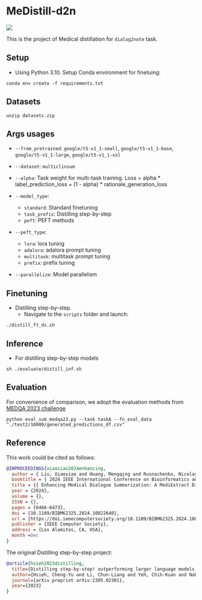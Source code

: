 # MeDistill-d2n
![](https://img.shields.io/badge/Python-3.10-brightgreen.svg)


This is the project of Medical distillation for `dialog2note` task.

## Setup
- Using Python 3.10. Setup Conda environment for finetuing:
```
conda env create -f requirements.txt
```

## Datasets
```
unzip datasets.zip
``` 

## Args usages
- `--from_pretrained`: `google/t5-v1_1-small`, `google/t5-v1_1-base`, `google/t5-v1_1-large`, `google/t5-v1_1-xxl`
- `--dataset`: `multiclinsum`

- `--alpha`: Task weight for multi-task training. Loss = alpha * label_prediction_loss + (1 - alpha) * rationale_generation_loss
- `--model_type`:
  - `standard`: Standard finetuning 
  - `task_prefix`: Distilling step-by-step
  - `peft`: PEFT methods
- `--peft_type`: 
    - `lora`: lora tuning 
    - `adalora`: adalora prompt tuning 
    - `multitask`: multitask prompt tuning  
    - `prefix`: prefix tuning 
- `--parallelize`: Model parallelism


## Finetuning

- Distilling step-by-step. 
  - Navigate to the `scripts` folder and launch:
```
./distill_ft_ds.sh
```


## Inference

- For distilling step-by-step models
```
sh ./evaluate/distill_inf.sh
```

## Evaluation

For convenience of comparison, we adopt the evaluation methods from [MEDQA 2023 challenge](https://github.com/abachaa/MEDIQA-Chat-2023)
```
python eval_sum_medqa23.py --task taskA --fn_eval_data "./test2/10000/generated_predictions_df.csv"
```
## Reference

This work could be cited as follows:
```bibtex
@INPROCEEDINGS{xiaoxiao2024enhancing,
  author = { Liu, Xiaoxiao and Huang, Mengqing and Rusnachenko, Nicolay and Ive, Julia and Chang, Jian and Zhang, Jian Jun },
  booktitle = { 2024 IEEE International Conference on Bioinformatics and Biomedicine (BIBM) },
  title = {{ Enhancing Medical Dialogue Summarization: A MediExtract Distillation Framework }},
  year = {2024},
  volume = {},
  ISSN = {},
  pages = {6466-6473},
  doi = {10.1109/BIBM62325.2024.10822640},
  url = {https://doi.ieeecomputersociety.org/10.1109/BIBM62325.2024.10822640},
  publisher = {IEEE Computer Society},
  address = {Los Alamitos, CA, USA},
  month =Dec
}
```

The original Distilling step-by-step project:
```bibtex
@article{hsieh2023distilling,
  title={Distilling step-by-step! outperforming larger language models with less training data and smaller model sizes},
  author={Hsieh, Cheng-Yu and Li, Chun-Liang and Yeh, Chih-Kuan and Nakhost, Hootan and Fujii, Yasuhisa and Ratner, Alexander and Krishna, Ranjay and Lee, Chen-Yu and Pfister, Tomas},
  journal={arXiv preprint arXiv:2305.02301},
  year={2023}
}
```